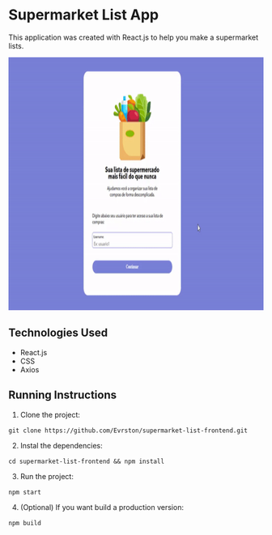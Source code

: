# Supermarket List App

This application was created with React.js to help you make a supermarket lists.

<p>
  <img height="500" src="https://github.com/Evrston/supermarket-list-frontend/blob/master/public/images/demo.gif">

</p>

## Technologies Used

- React.js
- CSS
- Axios

## Running Instructions

1. Clone the project:

```
git clone https://github.com/Evrston/supermarket-list-frontend.git
```

2. Instal the dependencies:

```
cd supermarket-list-frontend && npm install
```

3. Run the project:

```
npm start
```

4. (Optional) If you want build a production version:

```
npm build
```
